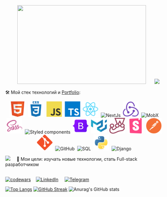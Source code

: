 <div align="center">
  <img src="https://media.giphy.com/media/dWesBcTLavkZuG35MI/giphy.gif" width="90%" height="250"  />
    <a href="https://git.io/typing-svg">
    <img src="https://readme-typing-svg.herokuapp.com?color=blue&lines=Hi,+I`m+Viktor+-+Frontend+developer.">
  </a>
</div>

🛠️  Мой стек технологий и  <a href='http://viktorchizh.github.io/portfolio/'>Portfolio</a>:
 <div align="center"> 
   <img src="https://github.com/devicons/devicon/blob/master/icons/html5/html5-original.svg" title="HTML5" alt="HTML5" width="50" height="50"/>&nbsp;
   <img src="https://github.com/devicons/devicon/blob/master/icons/css3/css3-plain-wordmark.svg"  title="CSS3" alt="CSS3" width="50" height="50"/>&nbsp;
   <img src="https://github.com/devicons/devicon/blob/master/icons/javascript/javascript-original.svg" title="JavaScript" alt="JavaScript" width="50" height="50"/>&nbsp;
   <img src="https://github.com/devicons/devicon/blob/master/icons/typescript/typescript-plain.svg" title="TypeScript" alt="TypeScript" width="50" height="50"/>&nbsp;
   <img src="https://github.com/devicons/devicon/blob/master/icons/react/react-original.svg" title="React" alt="React" width="50" height="50"/>&nbsp;
   <img src="https://encrypted-tbn0.gstatic.com/images?q=tbn:ANd9GcQwxD-73xOga0UQ2WYXy--NVfXueTWKyk9qNg&usqp=CAU" title="NextJs" alt="NextJs" width="50" height="50"/>&nbsp;
   <img src="https://github.com/devicons/devicon/blob/master/icons/redux/redux-original.svg" title="Redux, Redux-Toolkit" alt="Redux, Redux-Toolkit" width="50" height="50"/>&nbsp;
   <img src="https://mobx.js.org/img/mobx.png" title="MobX" alt="MobX" width="50" height="50"/>&nbsp;
   <img src="https://github.com/devicons/devicon/blob/master/icons/sass/sass-original.svg" title="SASS" alt="SASS" width="50" height="50"/>&nbsp;
   <img src="https://avatars.githubusercontent.com/u/20658825?s=48&v=4" title="Styled components" alt="Styled components" width="50" height="50"/>&nbsp;
   <img src="https://github.com/devicons/devicon/blob/master/icons/bootstrap/bootstrap-original.svg" title="Bootstrap" alt="Bootstrap" width="50" height="50"/>&nbsp;
   <img src="https://github.com/devicons/devicon/blob/master/icons/materialui/materialui-original.svg" title="MaterialUI" alt="MaterialUI" width="50" height="50"/>&nbsp;
   <img src="https://github.com/devicons/devicon/blob/master/icons/jest/jest-plain.svg" title="Jest" alt="Jest" width="50" height="50"/>&nbsp;
   <img src="https://github.com/devicons/devicon/blob/master/icons/storybook/storybook-original.svg" title="Storybook" alt="Storybook" width="50" height="50"/>&nbsp;
   <img src="https://github.com/devicons/devicon/blob/master/icons/postman/postman-original.svg" title="Postman" alt="Postman" width="50" height="50"/>&nbsp;
   <img src="https://github.com/devicons/devicon/blob/master/icons/git/git-original.svg" title="Git" alt="Git" width="50" height="50"/>&nbsp;
   <img src="https://upload.wikimedia.org/wikipedia/commons/thumb/c/c2/GitHub_Invertocat_Logo.svg/500px-GitHub_Invertocat_Logo.svg.png" title="GitHub" alt="GitHub" width="50" height="50"/>&nbsp;
   <img src="https://upload.wikimedia.org/wikipedia/commons/6/6f/Sql_database_shortcut_icon.png" title="SQL" alt="SQL" width="50" height="50"/>&nbsp;
   <img src="https://github.com/devicons/devicon/blob/master/icons/python/python-original.svg" title="Python" alt="Python" width="50" height="50"/>&nbsp;
   <img src="https://avatars.githubusercontent.com/u/27804?s=48&v=4" title="Django" alt="Django" width="50" height="50"/>&nbsp;
</div>

![](https://komarev.com/ghpvc/?username=ViktorChizh) &nbsp;&nbsp;&nbsp; 🎯  Мои цели: изучать новые технологии, стать Full-stack разработчиком </br>
</br>

 [![codewars](https://www.codewars.com/users/ViktorChizh/badges/large)](https://www.codewars.com/users/ViktorChizh)&nbsp;&nbsp; &nbsp;<a href="https://www.linkedin.com/in/ViktorChizh/"><img width="125" src="https://img.shields.io/badge/LinkedIn-blue?style=for-the-badge&logo=linkedin&logoColor=white" alt="LinkedIn"/></a>&nbsp;&nbsp;&nbsp;&nbsp;&nbsp;<a href="https://t.me/ViktorChizh"><img width="125" src="https://img.shields.io/badge/Telegram-blue?style=for-the-badge&logo=telegram&logoColor=white" alt="Telegram"/></a>

[![Top Langs](https://github-readme-stats.vercel.app/api/top-langs/?username=ViktorChizh&langs_count=8&show_owner=true&layout=compact&size_weight=1&card_width=270&theme=github_dark_dimmed)](https://github.com/anuraghazra/github-readme-stats)&nbsp;[![GitHub Streak](https://streak-stats.demolab.com?user=ViktorChizh&theme=github_dark_dimmed&border_radius=10&date_format=j%20M%5B%20Y%5D&mode=daylly&card_width=100&hide_total_contributions=true&hide_longest_streak=true&card_height=195)](https://git.io/streak-stats)&nbsp;![Anurag's GitHub stats](https://github-readme-stats.vercel.app/api?username=ViktorChizh&theme=github_dark_dimmed&width=300&hide=stars)
<!-- ℹ️ 📲  Контакты:  🖥️++💻 micro small-->
<!-- <a href='http://viktorchizh.github.io/portfolio/'>Привет, меня зовут Виктор.<a> -->
<!-- [![GitHub Streak](http://github-readme-streak-stats.herokuapp.com?user=ViktorChizh&theme=dark&background=000000)](https://git.io/streak-stats) &nbsp;&nbsp;&nbsp;&nbsp; -->
<!--[![GitHub Streak](https://streak-stats.demolab.com?user=ViktorChizh&theme=github_dark_dimmed&border_radius=10&date_format=j%20M%5B%20Y%5D&mode=weekly&card_width=100&hide_total_contributions=true&hide_longest_streak=true&card_height=195)](https://git.io/streak-stats)&nbsp;-->
   <!-- <img src="https://upload.wikimedia.org/wikipedia/commons/thumb/9/9a/Visual_Studio_Code_1.50_icon.svg/120px-Visual_Studio_Code_1.50_icon.svg.png" title="VScode" alt="VScode" width="50" height="50"/>&nbsp; ,prs-->
   <!-- <img src="https://github.com/devicons/devicon/blob/master/icons/webstorm/webstorm-original.svg" title="WebStorm" alt="WebStorm" width="50" height="50"/>&nbsp; -->
